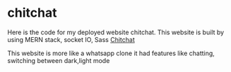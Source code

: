 # chitchat

Here is the code for my deployed website chitchat. This website is built by using MERN stack, socket IO, Sass [Chitchat](https://chitchat47.herokuapp.com/)

This website is more like a whatsapp clone it had features like chatting, switching between dark,light mode

